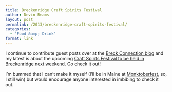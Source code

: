 ```yaml
---
title: Breckenridge Craft Spirits Festival
author: Devin Reams
layout: post
permalink: /2013/breckenridge-craft-spirits-festival/
categories:
  - 'Food &amp; Drink'
format: link
---
```

I continue to contribute guest posts over at the [Breck Connection blog][1] and my latest is about the upcoming [Craft Spirits Festival to be held in Breckenridge next weekend][2]. Go check it out!

I&#8217;m bummed that I can&#8217;t make it myself (I&#8217;ll be in Maine at [Monktoberfest][3], so, I still win) but would encourage anyone interested in imbibing to check it out.

 [1]: http://blog.gobreck.com
 [2]: http://blog.gobreck.com/index.php/eat-drink-party/breckenridge-craft-spirits-festival-still-on-the-hill-is-october-4-6-2013/
 [3]: http://monktoberfest.com/